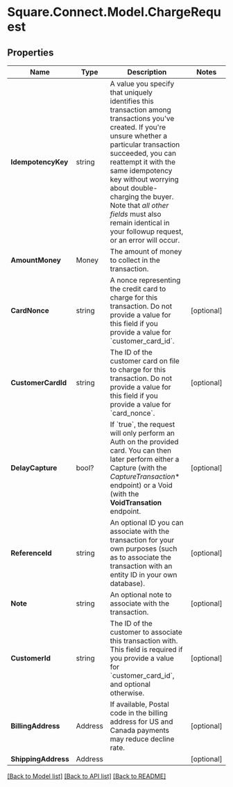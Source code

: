 # Square.Connect.Model.ChargeRequest
## Properties

Name | Type | Description | Notes
------------ | ------------- | ------------- | -------------
**IdempotencyKey** | string | A value you specify that uniquely identifies this transaction among transactions you&#39;ve created.  If you&#39;re unsure whether a particular transaction succeeded, you can reattempt it with the same idempotency key without worrying about double-charging the buyer. Note that *all other fields* must also remain identical in your followup request, or an error will occur. | 
**AmountMoney** | Money | The amount of money to collect in the transaction. | 
**CardNonce** | string | A nonce representing the credit card to charge for this transaction. Do not provide a value for this field if you provide a value for &#x60;customer_card_id&#x60;. | [optional] 
**CustomerCardId** | string | The ID of the customer card on file to charge for this transaction. Do not provide a value for this field if you provide a value for &#x60;card_nonce&#x60;. | [optional] 
**DelayCapture** | bool? | If &#x60;true&#x60;, the request will only perform an Auth on the provided card. You can then later perform either a Capture (with the *CaptureTransaction** endpoint) or a Void (with the **VoidTransation** endpoint. | [optional] 
**ReferenceId** | string | An optional ID you can associate with the transaction for your own purposes (such as to associate the transaction with an entity ID in your own database). | [optional] 
**Note** | string | An optional note to associate with the transaction. | [optional] 
**CustomerId** | string | The ID of the customer to associate this transaction with. This field is required if you provide a value for &#x60;customer_card_id&#x60;, and optional otherwise. | [optional] 
**BillingAddress** | Address | If available, Postal code in the billing address for US and Canada payments may reduce decline rate. | [optional] 
**ShippingAddress** | Address |  | [optional] 



[[Back to Model list]](../README.md#documentation-for-models) [[Back to API list]](../README.md#documentation-for-api-endpoints) [[Back to README]](../README.md)

